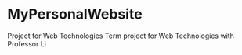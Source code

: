 # MyPersonalWebsite
Project for Web Technologies
Term project for Web Technologies with Professor Li
